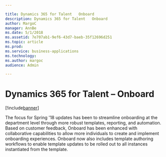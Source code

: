 ```yaml
---

title: Dynamics 365 for Talent   Onboard
description: Dynamics 365 for Talent   Onboard
author: MargoC
manager: AnnBe
ms.date: 5/1/2018
ms.assetid: 7e707ab1-9ef6-43d7-baeb-35f12696d251
ms.topic: article
ms.prod: 
ms.service: business-applications
ms.technology: 
ms.author: margoc
audience: Admin

---
```

#  Dynamics 365 for Talent – Onboard




[!include[banner](../../../includes/banner.md)]

The focus for Spring '18 updates has been to streamline onboarding at the
department level through more robust templates, reporting, and automation. Based
on customer feedback, Onboard has been enhanced with collaborative capabilities
to allow more individuals to create and implement onboarding experiences.
Onboard now also includes template authoring workflows to enable template
updates to be rolled out to all instances instantiated from the template.
